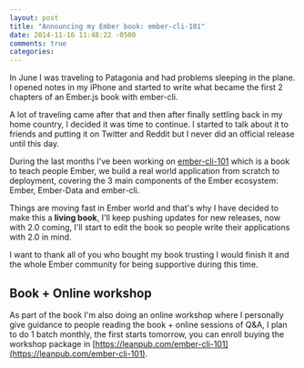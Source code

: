 ```yaml
---
layout: post
title: "Announcing my Ember book: ember-cli-101"
date: 2014-11-16 11:48:22 -0500
comments: true
categories:
---
```

In June I was traveling to Patagonia and had problems sleeping in the
plane. I opened notes in my iPhone and started to write what became
the first 2 chapters of an Ember.js book with ember-cli.

A lot of traveling came after that and then after finally settling
back in my home country, I decided it was time to continue. I started
to talk about it to friends and putting it on Twitter and Reddit but I
never did an official release until this day.

During the last months I've been working on [ember-cli-101](https://leanpub.com/ember-cli-101) which is a
book to teach people Ember, we build a real world application from
scratch to deployment, covering the 3 main components of the Ember
ecosystem: Ember, Ember-Data and ember-cli.

Things are moving fast in Ember world and that's why I have decided to
make this a **living book**, I'll keep pushing updates for new releases,
now with 2.0 coming, I'll start to edit the book so people write their
applications with 2.0 in mind.

I want to thank all of you who bought my book trusting I would finish
it and the whole Ember community for being supportive during this
time.

## Book + Online workshop

As part of the book I'm also doing an online workshop where I
personally give guidance to people reading the book + online sessions
of Q&A, I plan to do 1 batch monthly, the first starts tomorrow, you
can enroll buying the workshop package in
[https://leanpub.com/ember-cli-101](https://leanpub.com/ember-cli-101).
